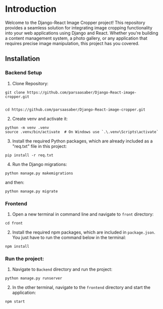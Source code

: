 # Introduction
Welcome to the Django-React Image Cropper project! This repository provides a seamless solution for integrating image cropping functionality into your web applications using Django and React. Whether you’re building a content management system, a photo gallery, or any application that requires precise image manipulation, this project has you covered.

## Installation

### Backend Setup

1. Clone Repository: 
```
git clone https://github.com/parsaasaber/Django-React-image-cropper.git


cd https://github.com/parsaasaber/Django-React-image-cropper.git
```

2. Create venv and activate it:
```
python -m venv .venv
source .venv/bin/activate  # On Windows use `.\.venv\Scripts\activate`
```

3. Install the required Python packages, which are already included as a "req.txt" file in this project:
```
pip install -r req.txt
```

4. Run the Django migrations:
```
python manage.py makemigrations
```
and then:
```
python manage.py migrate
```

### Frontend

1. Open a new terminal in command line and navigate to `front` directory:
```
cd front
```

2. Install the required npm packages, which are included in `package.json`. You just have to run the command below in the terminal:
```
npm install
```

### Run the project:
1. Navigate to `Backend` directory and run the project:
```
python manage.py runserver
```
2. In the other terminal, navigate to the `frontend` directory and start the application:
```
npm start
```